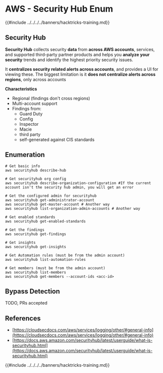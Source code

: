 # AWS - Security Hub Enum

{{#include ../../../../banners/hacktricks-training.md}}

## Security Hub

**Security Hub** collects security **data** from **across AWS accounts**, services, and supported third-party partner products and helps you **analyze your security** trends and identify the highest priority security issues.

It **centralizes security related alerts across accounts**, and provides a UI for viewing these. The biggest limitation is it **does not centralize alerts across regions**, only across accounts

**Characteristics**

- Regional (findings don't cross regions)
- Multi-account support
- Findings from:
  - Guard Duty
  - Config
  - Inspector
  - Macie
  - third party
  - self-generated against CIS standards

## Enumeration

```
# Get basic info
aws securityhub describe-hub

# Get securityhub org config
aws securityhub describe-organization-configuration #If the current account isn't the security hub admin, you will get an error

# Get the configured admin for securityhub
aws securityhub get-administrator-account
aws securityhub get-master-account # Another way
aws securityhub list-organization-admin-accounts # Another way

# Get enabled standards
aws securityhub get-enabled-standards

# Get the findings
aws securityhub get-findings

# Get insights
aws securityhub get-insights

# Get Automation rules (must be from the admin account)
aws securityhub list-automation-rules

# Get members (must be from the admin account)
aws securityhub list-members
aws securityhub get-members --account-ids <acc-id>
```

## Bypass Detection

TODO, PRs accepted

## References

- [https://cloudsecdocs.com/aws/services/logging/other/#general-info](https://cloudsecdocs.com/aws/services/logging/other/#general-info)
- [https://docs.aws.amazon.com/securityhub/latest/userguide/what-is-securityhub.html](https://docs.aws.amazon.com/securityhub/latest/userguide/what-is-securityhub.html)

{{#include ../../../../banners/hacktricks-training.md}}




